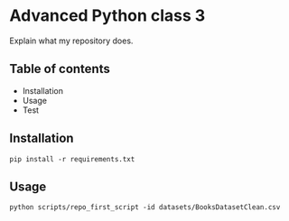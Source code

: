 # Advanced Python class 3

Explain what my repository does.

## Table of contents
- Installation
- Usage 
- Test

## Installation

    pip install -r requirements.txt

## Usage

    python scripts/repo_first_script -id datasets/BooksDatasetClean.csv
